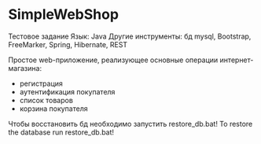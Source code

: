 # SimpleWebShop

Тестовое задание Язык: Java 
Другие инструменты: бд mysql, Bootstrap, FreeMarker, Spring, Hibernate, REST

Простое web-приложение, реализующее основные операции интернет-магазина:
- регистрация
- аутентификация покупателя
- список товаров
- корзина покупателя

Чтобы восстановить бд необходимо запустить restore_db.bat!
To restore the database run restore_db.bat!
